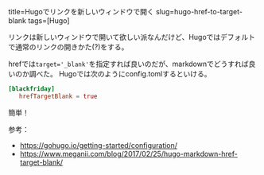 title=Hugoでリンクを新しいウィンドウで開く
slug=hugo-href-to-target-blank
tags=[Hugo]

リンクは新しいウィンドウで開いて欲しい派なんだけど、Hugoではデフォルトで通常のリンクの開きかた(?)をする。

hrefでは`target='_blank'`を指定すれば良いのだが、markdownでどうすれば良いのか調べた。
Hugoでは次のようにconfig.tomlするといける。

```toml
[blackfriday]
   hrefTargetBlank = true
```

簡単！

参考：

- https://gohugo.io/getting-started/configuration/
- https://www.meganii.com/blog/2017/02/25/hugo-markdown-href-target-blank/

